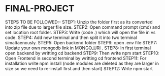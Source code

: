 # FINAL-PROJECT
STEPS TO BE FOLLOWED:-
STEP1: Unzip the folder first as its converted into zip file due to larger file size. 
STEP2: Open command prompt (cmd) and set location root folder.
STEP3: Write (code .)  which will open the file in vs code.
STEP4: Add new terminal and then split it into two terminal simaltaenously.
STEP5: Open backend folder
STEP6: open .env file
STEP7: Update your own mongodb link in MONGO_URI .
STEP8: In first terminal open backend by writting cd backend
STEP9: Then write npm start 
STEP10: Open Frontend in second terminal by writting cd frontend
STEP11: For installation write npm install (node modules are deleted as they are larger in size so we need to re-install first and then start)
STEP12: Write npm start
